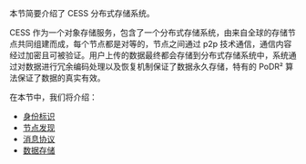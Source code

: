 本节简要介绍了 CESS 分布式存储系统。

CESS 作为一个对象存储服务，包含了一个分布式存储系统，由来自全球的存储节点共同组建而成，每个节点都是对等的，节点之间通过 p2p 技术通信，通信内容经过加密且可被验证。用户上传的数据最终都会存储到分布式存储系统中，系统通过对数据进行冗余编码处理以及恢复机制保证了数据永久存储，特有的 PoDR² 算法保证了数据的真实有效。

在本节中，我们将介绍：

- [身份标识](identification.md)
- [节点发现](node-discovery.md)
- [消息协议](message-protocol.md)
- [数据存储](storage-method.md)
